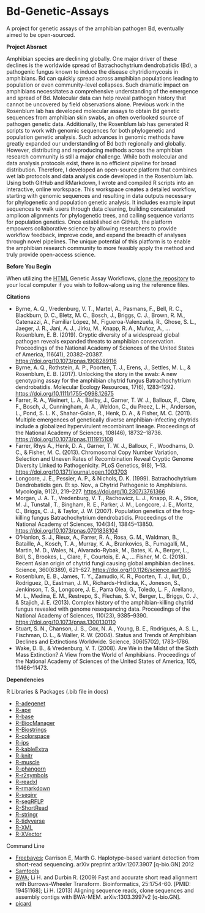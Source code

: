 # Bd-Genetic-Assays
A project for genetic assays of the amphibian pathogen Bd, eventually aimed to be open-sourced.

**Project Absract**

Amphibian species are declining globally. One major driver of these declines is the worldwide spread of Batrachochytrium dendrobatidis (Bd), a pathogenic fungus known to induce the disease chytridiomycosis in amphibians. Bd can quickly spread across amphibian populations leading to population or even community-level collapses. Such dramatic impact on amphibians necessitates a comprehensive understanding of the emergence and spread of Bd. Molecular data can help reveal pathogen history that cannot be uncovered by field observations alone. Previous work in the Rosenblum lab has developed molecular assays to obtain Bd genetic sequences from amphibian skin swabs, an often overlooked source of pathogen genetic data. Additionally, the Rosenblum lab has generated R scripts to work with genomic sequences for both phylogenetic and population genetic analysis. Such advances in genomic methods have greatly expanded our understanding of Bd both regionally and globally. However, distributing and reproducing methods across the amphibian research community is still a major challenge. While both molecular and data analysis protocols exist, there is no efficient pipeline for broad distribution. Therefore, I developed an open-source platform that combines wet lab protocols and data analysis code developed in the Rosenblum lab. Using both GitHub and RMarkdown, I wrote and compiled R scripts into an interactive, online workspace. This workspace creates a detailed workflow, starting with genomic sequences and resulting in data outputs necessary for phylogenetic and population genetic analysis. It includes example input sequences to walk users through data cleaning, building concatenated amplicon alignments for phylogenetic trees, and calling sequence variants for population genetics. Once established on GitHub, the platform empowers collaborative science by allowing researchers to provide workflow feedback, improve code, and expand the breadth of analyses through novel pipelines. The unique potential of this platform is to enable the amphibian research community to more feasibly apply the method and truly provide open-access science.

**Before You Begin**

When utilizing the [HTML](https://hkania.github.io/Bd-Genetic-Assays/) Genetic Assay Workflows, [clone the repository](https://docs.github.com/en/github/creating-cloning-and-archiving-repositories/cloning-a-repository) to your local computer if you wish to follow-along using the reference files. 

**Citations**
+ Byrne, A. Q., Vredenburg, V. T., Martel, A., Pasmans, F., Bell, R. C., Blackburn, D. C., Bletz, M. C., Bosch, J., Briggs, C. J., Brown, R. M., Catenazzi, A., Familiar López, M., Figueroa-Valenzuela, R., Ghose, S. L., Jaeger, J. R., Jani, A. J., Jirku, M., Knapp, R. A., Muñoz, A., … Rosenblum, E. B. (2019). Cryptic diversity of a widespread global pathogen reveals expanded threats to amphibian conservation. Proceedings of the National Academy of Sciences of the United States of America, 116(41), 20382–20387. https://doi.org/10.1073/pnas.1908289116
+ Byrne, A. Q., Rothstein, A. P., Poorten, T. J., Erens, J., Settles, M. L., & Rosenblum, E. B. (2017). Unlocking the story in the swab: A new genotyping assay for the amphibian chytrid fungus Batrachochytrium dendrobatidis. Molecular Ecology Resources, 17(6), 1283–1292. https://doi.org/10.1111/1755-0998.12675
+ Farrer, R. A., Weinert, L. A., Bielby, J., Garner, T. W. J., Balloux, F., Clare, F., Bosch, J., Cunningham, A. A., Weldon, C., du Preez, L. H., Anderson, L., Pond, S. L. K., Shahar-Golan, R., Henk, D. A., & Fisher, M. C. (2011). Multiple emergences of genetically diverse amphibian-infecting chytrids include a globalized hypervirulent recombinant lineage. Proceedings of the National Academy of Sciences, 108(46), 18732–18736. https://doi.org/10.1073/pnas.1111915108
+ Farrer, Rhys A., Henk, D. A., Garner, T. W. J., Balloux, F., Woodhams, D. C., & Fisher, M. C. (2013). Chromosomal Copy Number Variation, Selection and Uneven Rates of Recombination Reveal Cryptic Genome Diversity Linked to Pathogenicity. PLoS Genetics, 9(8), 1–13. https://doi.org/10.1371/journal.pgen.1003703
+ Longcore, J. E., Pessier, A. P., & Nichols, D. K. (1999). Batrachochytrium Dendrobatidis gen. Et sp. Nov., a Chytrid Pathogenic to Amphibians. Mycologia, 91(2), 219–227. https://doi.org/10.2307/3761366
+ Morgan, J. A. T., Vredenburg, V. T., Rachowicz, L. J., Knapp, R. A., Stice, M. J., Tunstall, T., Bingham, R. E., Parker, J. M., Longcore, J. E., Moritz, C., Briggs, C. J., & Taylor, J. W. (2007). Population genetics of the frog-killing fungus Batrachochytrium dendrobatidis. Proceedings of the National Academy of Sciences, 104(34), 13845–13850. https://doi.org/10.1073/pnas.0701838104
+ O’Hanlon, S. J., Rieux, A., Farrer, R. A., Rosa, G. M., Waldman, B., Bataille, A., Kosch, T. A., Murray, K. A., Brankovics, B., Fumagalli, M., Martin, M. D., Wales, N., Alvarado-Rybak, M., Bates, K. A., Berger, L., Böll, S., Brookes, L., Clare, F., Courtois, E. A., … Fisher, M. C. (2018). Recent Asian origin of chytrid fungi causing global amphibian declines. Science, 360(6389), 621–627. https://doi.org/10.1126/science.aar1965
+ Rosenblum, E. B., James, T. Y., Zamudio, K. R., Poorten, T. J., Ilut, D., Rodriguez, D., Eastman, J. M., Richards-Hrdlicka, K., Joneson, S., Jenkinson, T. S., Longcore, J. E., Parra Olea, G., Toledo, L. F., Arellano, M. L., Medina, E. M., Restrepo, S., Flechas, S. V., Berger, L., Briggs, C. J., & Stajich, J. E. (2013). Complex history of the amphibian-killing chytrid fungus revealed with genome resequencing data. Proceedings of the National Academy of Sciences, 110(23), 9385–9390. https://doi.org/10.1073/pnas.1300130110
+ Stuart, S. N., Chanson, J. S., Cox, N. A., Young, B. E., Rodrigues, A. S. L., Fischman, D. L., & Waller, R. W. (2004). Status and Trends of Amphibian Declines and Extinctions Worldwide. Science, 306(5702), 1783–1786.
+ Wake, D. B., & Vredenburg, V. T. (2008). Are We in the Midst of the Sixth Mass Extinction? A View from the World of Amphibians. Proceedings of the National Academy of Sciences of the United States of America, 105, 11466–11473.


**Dependencies**

R Libraries & Packages (.bib file in docs)
+ [R-adegenet](https://github.com/thibautjombart/adegenet)
+ [R-ape](http://ape-package.ird.fr/)
+ [R-base](https://www.R-project.org/)
+ [R-BiocManager](https://CRAN.R-project.org/package=BiocManager)
+ [R-Biostrings](https://bioconductor.org/packages/Biostrings)
+ [R-colorspace](https://CRAN.R-project.org/package=colorspace)
+ [R-ips](https://CRAN.R-project.org/package=ips)
+ [R-kableExtra](https://CRAN.R-project.org/package=kableExtra)
+ [R-knitr](https://yihui.org/knitr/)
+ [R-muscle](http://www.drive5.com/muscle/)
+ [R-phangorn](https://github.com/KlausVigo/phangorn)
+ [R-r2symbols](https://github.com/oobianom/r2symbols)
+ [R-readxl](https://CRAN.R-project.org/package=readxl)
+ [R-rmarkdown](https://CRAN.R-project.org/package=rmarkdown)
+ [R-seqinr](http://seqinr.r-forge.r-project.org/)
+ [R-seqRFLP](https://CRAN.R-project.org/package=seqRFLP)
+ [R-ShortRead](https://bioconductor.org/packages/release/bioc/html/ShortRead.html)
+ [R-stringr](https://CRAN.R-project.org/package=stringr)
+ [R-tidyverse](https://CRAN.R-project.org/package=tidyverse)
+ [R-XML](http://www.omegahat.net/RSXML)
+ [R-XVector](https://bioconductor.org/packages/XVector)

Command Line
+ [Freebayes](https://github.com/freebayes/freebayes); Garrison E, Marth G. Haplotype-based variant detection from short-read sequencing. arXiv preprint arXiv:1207.3907 [q-bio.GN] 2012
+ [Samtools](http://www.htslib.org/doc/)
+ [BWA](https://github.com/lh3/bwa); Li H. and Durbin R. (2009) Fast and accurate short read alignment with Burrows-Wheeler Transform. Bioinformatics, 25:1754-60. [PMID: 19451168]; Li H. (2013) Aligning sequence reads, clone sequences and assembly contigs with BWA-MEM. arXiv:1303.3997v2 [q-bio.GN].
+ [picard](http://broadinstitute.github.io/picard/)

